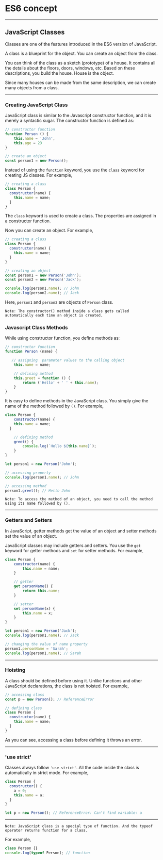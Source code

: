 # ES6 concept
---
## JavaScript Classes 

Classes are one of the features introduced in the ES6 version of JavaScript.

A class is a blueprint for the object. You can create an object from the class.

You can think of the class as a sketch (prototype) of a house. It contains all the details about the floors, doors, windows, etc. Based on these descriptions, you build the house. House is the object.

Since many houses can be made from the same description, we can create many objects from a class.

---

### Creating JavaScript Class

JavaScript class is similar to the Javascript constructor function, and it is merely a syntactic sugar.
The constructor function is defined as:

```js
// constructor function
function Person () {
    this.name = 'John',
    this.age = 23
}

// create an object
const person1 = new Person();
```

Instead of using the ```function``` keyword, you use the ```class``` keyword for creating JS classes. For example,

```js
// creating a class
class Person {
  constructor(name) {
    this.name = name;
  }
}
```

The ```class``` keyword is used to create a class. The properties are assigned in a constructor function.

Now you can create an object. For example,

```js
// creating a class
class Person {
  constructor(name) {
    this.name = name;
  }
}

// creating an object
const person1 = new Person('John');
const person2 = new Person('Jack');

console.log(person1.name); // John
console.log(person2.name); // Jack
```

Here, ```person1``` and ```person2``` are objects of ```Person``` class.

```
Note: The constructor() method inside a class gets called automatically each time an object is created.
```

### Javascript Class Methods

While using constructor function, you define methods as:

```js
// constructor function
function Person (name) {

   // assigning  parameter values to the calling object
    this.name = name;

    // defining method
    this.greet = function () {
        return ('Hello' + ' ' + this.name);
    }
}
```

It is easy to define methods in the JavaScript class. You simply give the name of the method followed by ```()```. For example,

```js
class Person {
    constructor(name) {
    this.name = name;
  }

    // defining method
    greet() {
        console.log(`Hello ${this.name}`);
    }
}

let person1 = new Person('John');

// accessing property
console.log(person1.name); // John

// accessing method
person1.greet(); // Hello John
```

```
Note: To access the method of an object, you need to call the method using its name followed by ().
```

---

### Getters and Setters

In JavaScript, getter methods get the value of an object and setter methods set the value of an object.

JavaScript classes may include getters and setters. You use the ```get``` keyword for getter methods and ```set``` for setter methods. For example,

```js
class Person {
    constructor(name) {
        this.name = name;
    }

    // getter
    get personName() {
        return this.name;
    }

    // setter
    set personName(x) {
        this.name = x;
    }
}

let person1 = new Person('Jack');
console.log(person1.name); // Jack

// changing the value of name property
person1.personName = 'Sarah';
console.log(person1.name); // Sarah
```

---

### Hoisting

A class should be defined before using it. Unlike functions and other JavaScript declarations, the class is not hoisted. For example,

```js
// accessing class
const p = new Person(); // ReferenceError

// defining class
class Person {
  constructor(name) {
    this.name = name;
  }
}
```

As you can see, accessing a class before defining it throws an error.

---

### 'use strict'

Classes always follow ```'use-strict'```. All the code inside the class is automatically in strict mode. For example,

```js
class Person {
  constructor() {
    a = 0;
    this.name = a;
  }
}

let p = new Person(); // ReferenceError: Can't find variable: a
```

---

```
Note: JavaScript class is a special type of function. And the typeof operator returns function for a class.
```
For example,
```js
class Person {}
console.log(typeof Person); // function
```
